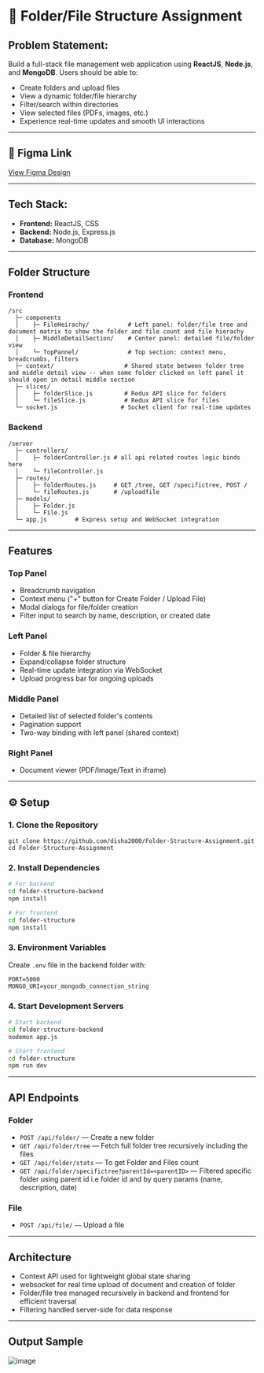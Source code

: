 # 📁 Folder/File Structure Assignment

## **Problem Statement:**

Build a full-stack file management web application using **ReactJS**, **Node.js**, and **MongoDB**. Users should be able to:

* Create folders and upload files
* View a dynamic folder/file hierarchy
* Filter/search within directories
* View selected files (PDFs, images, etc.)
* Experience real-time updates and smooth UI interactions

---

## 🔗 Figma Link

[View Figma Design](https://www.figma.com/design/pRDbNDq47eeTX6XSCk3zem/NSM?node-id=3-2910&t=QwNrlztGwpVfg0R7-0)

---

## **Tech Stack:**

* **Frontend:** ReactJS, CSS
* **Backend:** Node.js, Express.js
* **Database:** MongoDB

---

##  Folder Structure

### Frontend

```
/src
  ├─ components
  │    ├─ FileHeirachy/           # Left panel: folder/file tree and document matrix to show the folder and file count and file hierachy
  │    ├─ MiddleDetailSection/    # Center panel: detailed file/folder view 
  │    └─ TopPannel/              # Top section: context menu, breadcrumbs, filters
  ├─ context/                    # Shared state between folder tree and middle detail view -- when some folder clicked on left panel it should open in detail middle section
  ├─ slices/
  │    ├─ folderSlice.js         # Redux API slice for folders
  │    └─ fileSlice.js           # Redux API slice for files
  └─ socket.js                  # Socket client for real-time updates
```

### Backend

```
/server
  ├─ controllers/
  │    ├─ folderController.js # all api related routes logic binds here 
  │    └─ fileController.js
  ├─ routes/
  │    ├─ folderRoutes.js     # GET /tree, GET /specifictree, POST /
  │    └─ fileRoutes.js       # /uploadfile
  ├─ models/
  │    ├─ Folder.js
  │    └─ File.js
  └─ app.js        # Express setup and WebSocket integration
```

---

## Features

### Top Panel

* Breadcrumb navigation
* Context menu ("+" button for Create Folder / Upload File)
* Modal dialogs for file/folder creation
* Filter input to search by name, description, or created date

### Left Panel

* Folder & file hierarchy
* Expand/collapse folder structure
* Real-time update integration via WebSocket
* Upload progress bar for ongoing uploads

### Middle Panel

* Detailed list of selected folder's contents
* Pagination support
* Two-way binding with left panel (shared context)

### Right Panel

* Document viewer (PDF/Image/Text in iframe)

---

## ⚙️ Setup

### 1. Clone the Repository

```
git clone https://github.com/disha2000/Folder-Structure-Assignment.git
cd Folder-Structure-Assignment
```

### 2. Install Dependencies

```bash
# For backend
cd folder-structure-backend
npm install

# For frontend
cd folder-structure
npm install
```

### 3. Environment Variables

Create `.env` file in the backend folder with:

```
PORT=5000
MONGO_URI=your_mongodb_connection_string
```

### 4. Start Development Servers

```bash
# Start backend
cd folder-structure-backend
nodemon app.js

# Start frontend
cd folder-structure
npm run dev
```

---

## API Endpoints

### Folder

* `POST /api/folder/` — Create a new folder
* `GET /api/folder/tree` — Fetch full folder tree recursively including the files
* `GET /api/folder/stats` — To get Folder and Files count
* `GET /api/folder/specifictree?parentId=<parentID>` — Filtered specific folder using parent id i.e folder id and by query params (name, description, date)

### File

* `POST /api/file/` — Upload a file

---

## Architecture 

* Context API used for lightweight global state sharing
* websocket for real time upload of document and creation of folder
* Folder/file tree managed recursively in backend and frontend for efficient traversal
* Filtering handled server-side for  data response

---

## Output Sample
![image](https://github.com/user-attachments/assets/8982bc40-1f98-4d93-997b-00713a8ccc07)


